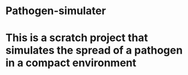 # Pathogen-simulater
# This is a scratch project that simulates the spread of a pathogen in a compact environment
